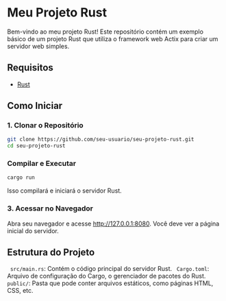 # Meu Projeto Rust

Bem-vindo ao meu projeto Rust! Este repositório contém um exemplo básico de um projeto Rust que utiliza o framework web Actix para criar um servidor web simples.

## Requisitos

- [Rust](https://www.rust-lang.org/tools/install)

## Como Iniciar

### 1. Clonar o Repositório

```bash
git clone https://github.com/seu-usuario/seu-projeto-rust.git
cd seu-projeto-rust
```
### Compilar e Executar

```bash
cargo run
```
Isso compilará e iniciará o servidor Rust.

### 3. Acessar no Navegador
Abra seu navegador e acesse http://127.0.0.1:8080. Você deve ver a página inicial do servidor.

## Estrutura do Projeto
` src/main.rs`: Contém o código principal do servidor Rust.
` Cargo.toml`: Arquivo de configuração do Cargo, o gerenciador de pacotes do Rust.
` public/`: Pasta que pode conter arquivos estáticos, como páginas HTML, CSS, etc.
